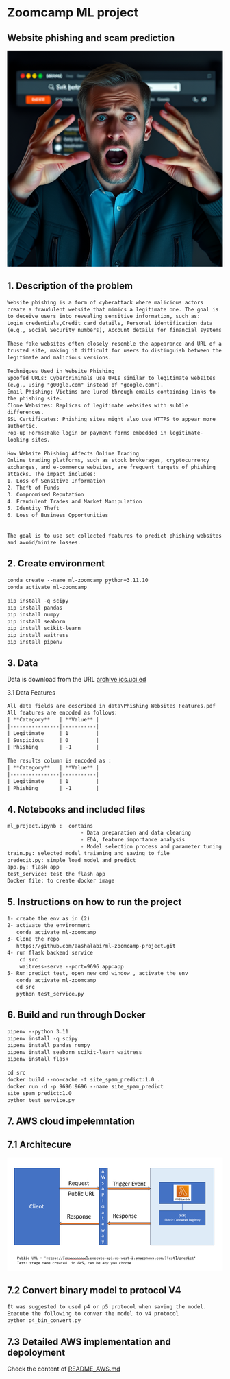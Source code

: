 # Zoomcamp ML project

## Website phishing and scam prediction

![website_phishing.png](README_files/website_phishing.png)

## 1. Description of the problem
```
Website phishing is a form of cyberattack where malicious actors create a fraudulent website that mimics a legitimate one. The goal is to deceive users into revealing sensitive information, such as:
Login credentials,Credit card details, Personal identification data (e.g., Social Security numbers), Account details for financial systems

These fake websites often closely resemble the appearance and URL of a trusted site, making it difficult for users to distinguish between the legitimate and malicious versions.

Techniques Used in Website Phishing
Spoofed URLs: Cybercriminals use URLs similar to legitimate websites (e.g., using "g00gle.com" instead of "google.com").
Email Phishing: Victims are lured through emails containing links to the phishing site.
Clone Websites: Replicas of legitimate websites with subtle differences.
SSL Certificates: Phishing sites might also use HTTPS to appear more authentic.
Pop-up Forms:Fake login or payment forms embedded in legitimate-looking sites.

How Website Phishing Affects Online Trading
Online trading platforms, such as stock brokerages, cryptocurrency exchanges, and e-commerce websites, are frequent targets of phishing attacks. The impact includes:
1. Loss of Sensitive Information
2. Theft of Funds
3. Compromised Reputation
4. Fraudulent Trades and Market Manipulation
5. Identity Theft
6. Loss of Business Opportunities


The goal is to use set collected features to predict phishing websites and avoid/minize losses.
```

## 2. Create environment
```
conda create --name ml-zoomcamp python=3.11.10
conda activate ml-zoomcamp

pip install -q scipy
pip install pandas
pip install numpy
pip install seaborn
pip install scikit-learn
pip install waitress
pip install pipenv
```


## 3. Data

Data is download from the URL [archive.ics.uci.ed](https://archive.ics.uci.edu/dataset/327/phishing+websites)

3.1 Data Features
```
All data fields are described in data\Phishing Websites Features.pdf
All features are encoded as follows:
| **Category**   | **Value** |
|----------------|-----------|
| Legitimate     | 1         |
| Suspicious     | 0         |
| Phishing       | -1        |

The results column is encoded as :
| **Category**   | **Value** |
|----------------|-----------|
| Legitimate     | 1         |
| Phishing       | -1        |

```

## 4. Notebooks and included files

    ml_project.ipynb :  contains 
                            - Data preparation and data cleaning
                            - EDA, feature importance analysis
                            - Model selection process and parameter tuning
    train.py: selected model traianing and saving to file
    predecit.py: simple load model and predict
    app.py: flask app
    test_service: test the flash app
    Docker file: to create docker image


## 5. Instructions on how to run the project

    1- create the env as in (2)
    2- activate the environment
       conda activate ml-zoomcamp
    3- Clone the repo
       https://github.com/aashalabi/ml-zoomcamp-project.git
    4- run flask backend service
        cd src
        waitress-serve --port=9696 app:app
    5- Run predict test, open new cmd window , activate the env
       conda activate ml-zoomcamp
       cd src
       python test_service.py


## 6. Build and run through Docker

    pipenv --python 3.11
    pipenv install -q scipy
    pipenv install pandas numpy
    pipenv install seaborn scikit-learn waitress 
    pipenv install flask
    
    cd src
    docker build --no-cache -t site_spam_predict:1.0 .
    docker run -d -p 9696:9696 --name site_spam_predict site_spam_predict:1.0
    python test_service.py


## 7. AWS cloud impelemntation

## 7.1 Architecure
![image-2.png](README_files/image-2.png)

## 7.2 Convert binary model to protocol V4

    It was suggested to used p4 or p5 protocol when saving the model.
    Execute the following to conver the model to v4 protocol
    python p4_bin_convert.py


## 7.3 Detailed AWS implementation and depoloyment


Check the content of [README_AWS.md](./README_AWS.md)




```python

```
